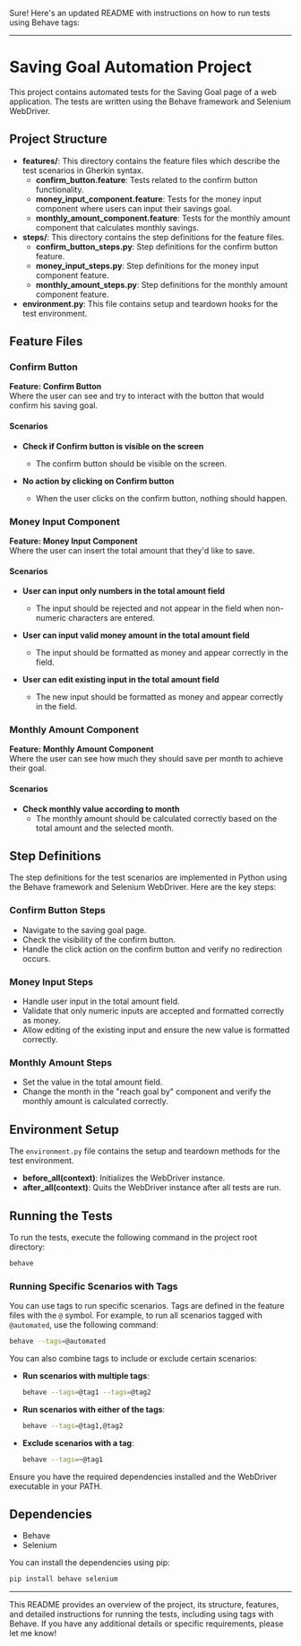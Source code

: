Sure! Here's an updated README with instructions on how to run tests using Behave tags:

---

# Saving Goal Automation Project

This project contains automated tests for the Saving Goal page of a web application. The tests are written using the Behave framework and Selenium WebDriver.

## Project Structure

- **features/**: This directory contains the feature files which describe the test scenarios in Gherkin syntax.
  - **confirm_button.feature**: Tests related to the confirm button functionality.
  - **money_input_component.feature**: Tests for the money input component where users can input their savings goal.
  - **monthly_amount_component.feature**: Tests for the monthly amount component that calculates monthly savings.
- **steps/**: This directory contains the step definitions for the feature files.
  - **confirm_button_steps.py**: Step definitions for the confirm button feature.
  - **money_input_steps.py**: Step definitions for the money input component feature.
  - **monthly_amount_steps.py**: Step definitions for the monthly amount component feature.
- **environment.py**: This file contains setup and teardown hooks for the test environment.

## Feature Files

### Confirm Button

**Feature: Confirm Button**  
Where the user can see and try to interact with the button that would confirm his saving goal.

#### Scenarios

- **Check if Confirm button is visible on the screen**
  - The confirm button should be visible on the screen.

- **No action by clicking on Confirm button**
  - When the user clicks on the confirm button, nothing should happen.

### Money Input Component

**Feature: Money Input Component**  
Where the user can insert the total amount that they'd like to save.

#### Scenarios

- **User can input only numbers in the total amount field**
  - The input should be rejected and not appear in the field when non-numeric characters are entered.

- **User can input valid money amount in the total amount field**
  - The input should be formatted as money and appear correctly in the field.

- **User can edit existing input in the total amount field**
  - The new input should be formatted as money and appear correctly in the field.

### Monthly Amount Component

**Feature: Monthly Amount Component**  
Where the user can see how much they should save per month to achieve their goal.

#### Scenarios

- **Check monthly value according to month**
  - The monthly amount should be calculated correctly based on the total amount and the selected month.

## Step Definitions

The step definitions for the test scenarios are implemented in Python using the Behave framework and Selenium WebDriver. Here are the key steps:

### Confirm Button Steps

- Navigate to the saving goal page.
- Check the visibility of the confirm button.
- Handle the click action on the confirm button and verify no redirection occurs.

### Money Input Steps

- Handle user input in the total amount field.
- Validate that only numeric inputs are accepted and formatted correctly as money.
- Allow editing of the existing input and ensure the new value is formatted correctly.

### Monthly Amount Steps

- Set the value in the total amount field.
- Change the month in the "reach goal by" component and verify the monthly amount is calculated correctly.

## Environment Setup

The `environment.py` file contains the setup and teardown methods for the test environment.

- **before_all(context)**: Initializes the WebDriver instance.
- **after_all(context)**: Quits the WebDriver instance after all tests are run.

## Running the Tests

To run the tests, execute the following command in the project root directory:

```bash
behave
```

### Running Specific Scenarios with Tags

You can use tags to run specific scenarios. Tags are defined in the feature files with the `@` symbol. For example, to run all scenarios tagged with `@automated`, use the following command:

```bash
behave --tags=@automated
```

You can also combine tags to include or exclude certain scenarios:

- **Run scenarios with multiple tags**:

  ```bash
  behave --tags=@tag1 --tags=@tag2
  ```

- **Run scenarios with either of the tags**:

  ```bash
  behave --tags=@tag1,@tag2
  ```

- **Exclude scenarios with a tag**:

  ```bash
  behave --tags=~@tag1
  ```

Ensure you have the required dependencies installed and the WebDriver executable in your PATH.

## Dependencies

- Behave
- Selenium

You can install the dependencies using pip:

```bash
pip install behave selenium
```

---

This README provides an overview of the project, its structure, features, and detailed instructions for running the tests, including using tags with Behave. If you have any additional details or specific requirements, please let me know!